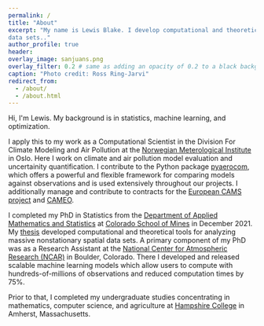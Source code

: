 ```yaml
---
permalink: /
title: "About"
excerpt: "My name is Lewis Blake. I develop computational and theoretical tools to analyze massive spatial and temporal
data sets.."
author_profile: true
header:
overlay_image: sanjuans.png
overlay_filter: 0.2 # same as adding an opacity of 0.2 to a black background
caption: "Photo credit: Ross Ring-Jarvi"
redirect_from: 
  - /about/
  - /about.html
---
```


Hi, I'm Lewis. My background is in statistics, machine learning, and optimization. 

I apply this to my work as a Computational Scientist in the Division For Climate Modeling and Air Pollution at the [Norwegian Meterological Institute](https://www.met.no/) in Oslo. Here I work on climate and air pollution model evaluation and uncertainity quantification. I contribute to the Python package [pyaerocom](https://pypi.org/project/pyaerocom/), which offers a powerful and flexible framework for comparing models against observations and is used extensively throughout our projects. I additionally manage and contribute to contracts for the [European CAMS project](https://atmosphere.copernicus.eu/) and [CAMEO](https://www.cameo-project.eu/).

I completed my PhD in Statistics from the [Department of Applied Mathematics and Statistics](https://ams.mines.edu/) at [Colorado School of Mines](https://www.mines.edu/) in December 2021. My [thesis](https://hdl.handle.net/11124/15362) developed computational and theoretical tools for analyzing massive nonstationary spatial data sets. A primary component of my PhD was as a Research Assistant at the [National Center for Atmospheric Research (NCAR)](https://ncar.ucar.edu/) in Boulder, Colorado. There I developed and released scalable machine learning models which allow users to compute with hundreds-of-millions of observations and reduced computation times by 75%.

Prior to that, I completed my undergraduate studies concentrating in mathematics, computer science, and agriculture at [Hampshire College](https://hampshire.edu/) in Amherst, Massachusetts.